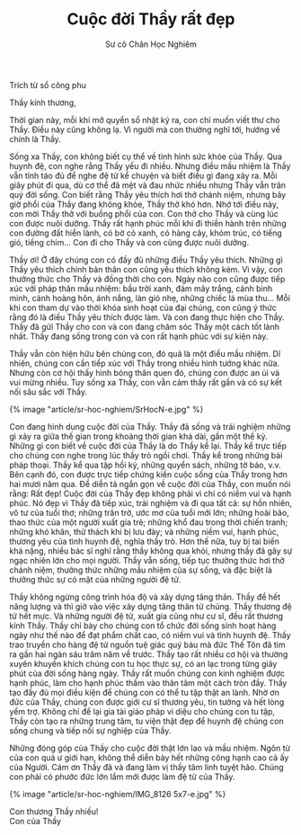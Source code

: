 ﻿---
title: Cuộc đời Thầy rất đẹp
author: Sư cô Chân Học Nghiêm
---

<p class="editors-note">Trích từ sổ công phu</p>

Thầy kính thương,

Thời gian này, mỗi khi mở quyển sổ nhật ký ra, con chỉ muốn viết thư cho Thầy. Điều này cũng không lạ. Vì người mà con thường nghĩ tới, hướng về chính là Thầy.

Sống xa Thầy, con không biết cụ thể về tình hình sức khỏe của Thầy. Qua huynh đệ, con nghe rằng Thầy yếu đi nhiều. Nhưng điều mầu nhiệm là Thầy vẫn tỉnh táo đủ để nghe đệ tử kể chuyện và biết điều gì đang xảy ra. Mỗi giây phút đi qua, dù cơ thể đã mệt và đau nhức nhiều nhưng Thầy vẫn trân quý đời sống. Con biết rằng Thầy yêu thích hơi thở chánh niệm, nhưng bây giờ phổi của Thầy đang không khỏe, Thầy thở khó hơn. Nhớ tới điều này, con mời Thầy thở với buồng phổi của con. Con thở cho Thầy và cùng lúc con được nuôi dưỡng. Thầy rất hạnh phúc mỗi khi đi thiền hành trên những con đường đất hiền lành, có bờ cỏ xanh, có hàng cây, khóm trúc, có tiếng gió, tiếng chim… Con đi cho Thầy và con cũng được nuôi dưỡng. 

Thầy ơi! Ở đây chúng con có đầy đủ những điều Thầy yêu thích. Những gì Thầy yêu thích chính bản thân con cũng yêu thích không kém. Vì vậy, con thưởng thức cho Thầy và đồng thời cho con. Ngày nào con cũng được tiếp xúc với pháp thân mầu nhiệm: bầu trời xanh, đám mây trắng, cảnh bình minh, cảnh hoàng hôn, ánh nắng, làn gió nhẹ, những chiếc lá mùa thu… Mỗi khi con tham dự vào thời khóa sinh hoạt của đại chúng, con cũng ý thức rằng đó là điều Thầy yêu thích được làm. Và con đang thực hiện cho Thầy. Thầy đã gửi Thầy cho con và con đang chăm sóc Thầy một cách tốt lành nhất. Thầy đang sống trong con và con rất hạnh phúc với sự kiện này. 

Thầy vẫn còn hiện hữu bên chúng con, đó quả là một điều mầu nhiệm. Dĩ nhiên, chúng con cần tiếp xúc với Thầy trong nhiều hình tướng khác nữa. Nhưng còn cơ hội thấy hình bóng thân quen đó, chúng con được an ủi và vui mừng nhiều. Tuy sống xa Thầy, con vẫn cảm thấy rất gần và có sự kết nối sâu sắc với Thầy.

{% image "article/sr-hoc-nghiem/SrHocN-e.jpg" %}

Con đang hình dung cuộc đời của Thầy. Thầy đã sống và trải nghiệm những gì xảy ra giữa thế gian trong khoảng thời gian khá dài, gần một thế kỷ. Những gì con biết về cuộc đời của Thầy là do Thầy kể lại. Thầy kể trực tiếp cho chúng con nghe trong lúc thầy trò ngồi chơi. Thầy kể trong những bài pháp thoại. Thầy kể qua tập hồi ký, những quyển sách, những tờ báo, v.v. Bên cạnh đó, con được trực tiếp chứng kiến cuộc sống của Thầy trong hơn hai mươi năm qua. Để diễn tả ngắn gọn về cuộc đời của Thầy, con muốn nói rằng: Rất đẹp! Cuộc đời của Thầy đẹp không phải vì chỉ có niềm vui và hạnh phúc. Nó đẹp vì Thầy đã tiếp xúc, trải nghiệm và đi qua tất cả: sự hồn nhiên, vô tư của tuổi thơ; những trăn trở, ước mơ của tuổi mới lớn; những hoài bão, thao thức của một người xuất gia trẻ; những khổ đau trong thời chiến tranh; những khó khăn, thử thách khi bị lưu đày; và những niềm vui, hạnh phúc, thương yêu của tình huynh đệ, nghĩa thầy trò. Hơn thế nữa, tuy bị tai biến khá nặng, nhiều bác sĩ nghĩ rằng thầy không qua khỏi, nhưng thầy đã gây sự ngạc nhiên lớn cho mọi người. Thầy vẫn sống, tiếp tục thưởng thức hơi thở chánh niệm, thưởng thức những mầu nhiệm của sự sống, và đặc biệt là thưởng thức sự có mặt của những người đệ tử.

Thầy không ngừng công trình hóa độ và xây dựng tăng thân. Thầy để hết năng lượng và thì giờ vào việc xây dựng tăng thân tứ chúng. Thầy thương đệ tử hết mực. Và những người đệ tử, xuất gia cũng như cư sĩ, đều rất thương kính Thầy. Thầy chỉ bày cho chúng con tổ chức đời sống sinh hoạt hàng ngày như thế nào để đạt phẩm chất cao, có niềm vui và tình huynh đệ. Thầy trao truyền cho hàng đệ tử nguồn tuệ giác quý báu mà đức Thế Tôn đã tìm ra gần hai ngàn sáu trăm năm về trước. Thầy tạo rất nhiều cơ hội và thường xuyên khuyến khích chúng con tu học thực sự, có an lạc trong từng giây phút của đời sống hàng ngày. Thầy rất muốn chúng con kinh nghiệm được hạnh phúc, làm cho hạnh phúc thấm vào thân tâm một cách tròn đầy. Thầy tạo đầy đủ mọi điều kiện để chúng con có thể tu tập thật an lành. Nhờ ơn đức của Thầy, chúng con được giới cư sĩ thương yêu, tin tưởng và hết lòng yểm trợ. Không chỉ để lại gia tài giáo pháp vi diệu cho chúng con tu tập, Thầy còn tạo ra những trung tâm, tu viện thật đẹp để huynh đệ chúng con sống chung và tiếp nối sự nghiệp của Thầy. 

Những đóng góp của Thầy cho cuộc đời thật lớn lao và mầu nhiệm. Ngôn từ của con quá ư giới hạn, không thể diễn bày hết những công hạnh cao cả ấy của Người. Cám ơn Thầy đã và đang làm vị thầy tâm linh tuyệt hảo. Chúng con phải có phước đức lớn lắm mới được làm đệ tử của Thầy. 

{% image "article/sr-hoc-nghiem/IMG_8126 5x7-e.jpg" %}

<p class="noIndent">Con thương Thầy nhiều!<br/>
Con của Thầy</p>
